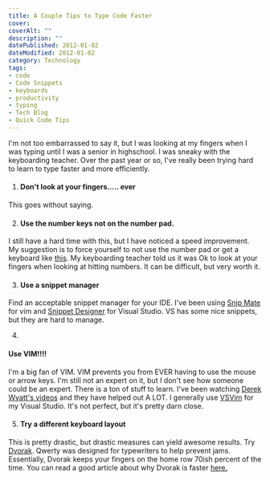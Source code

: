 ```yaml
---
title: A Couple Tips to Type Code Faster
cover:
coverAlt: ""
description: ""
datePublished: 2012-01-02
dateModified: 2012-01-02
category: Technology
tags:
- code
- Code Snippets
- keyboards
- productivity
- typing
- Tech Blog
- Quick Code Tips
---
```


I'm not too embarrassed to say it, but I was looking at my fingers when I was typing until I was a senior in highschool.   I was sneaky with the keyboarding teacher.  Over the past year or so, I've really been trying hard to learn to type faster and more efficiently.





  1. #### Don't look at your fingers..... ever

This goes without saying.



  2. #### Use the number keys not on the number pad.

I still have a hard time with this, but I have noticed a speed improvement.  My suggestion is to force yourself to not use the number pad or get a keyboard like [this](http://store.apple.com/us/product/MC184LL/B?fnode=MTY1NDA1Mg).  My keyboarding teacher told us it was Ok to look at your fingers when looking at hitting numbers.  It can be difficult, but very worth it.





  3. #### Use a snippet manager




Find an acceptable snippet manager for your IDE.  I've been using [Snip Mate](http://www.vim.org/scripts/script.php?script_id=2540) for vim and [Snippet Designer](http://snippetdesigner.codeplex.com/) for Visual Studio.  VS has some nice snippets, but they are hard to manage.






  4.


#### Use VIM!!!!




I'm a big fan of VIM.  VIM prevents you from EVER having to use the mouse or arrow keys.  I'm still not an expert on it, but I don't see how someone could be an expert. There is a ton of stuff to learn.  I've been watching [Derek Wyatt's videos](http://derekwyatt.org/vim/tutorials/index.html) and they have helped out A LOT.  I generally use [VSVim](http://visualstudiogallery.msdn.microsoft.com/59ca71b3-a4a3-46ca-8fe1-0e90e3f79329) for my Visual Studio.  It's not perfect, but it's pretty darn close.





  5. #### Try a different keyboard layout




This is pretty drastic, but drastic measures can yield awesome results.  Try [Dvorak](http://en.wikipedia.org/wiki/Dvorak_Simplified_Keyboard). Qwerty was designed for typewriters to help prevent jams. Essentially, Dvorak keeps your fingers on the home row 70ish percent of the time. You can read a good article about why Dvorak is faster [here.](http://www.howtogeek.com/trivia/which-keyboard-layout-is-faster-than-the-standard-qwerty-configuration/)






